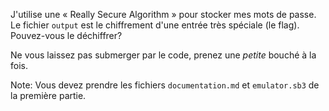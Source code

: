 J'utilise une « Really Secure Algorithm » pour stocker mes mots de passe. Le fichier `output` est le chiffrement d'une entrée très spéciale (le flag). Pouvez-vous le déchiffrer?

Ne vous laissez pas submerger par le code, prenez une *petite* bouché à la fois.

Note: Vous devez prendre les fichiers `documentation.md` et `emulator.sb3` de la première partie.
